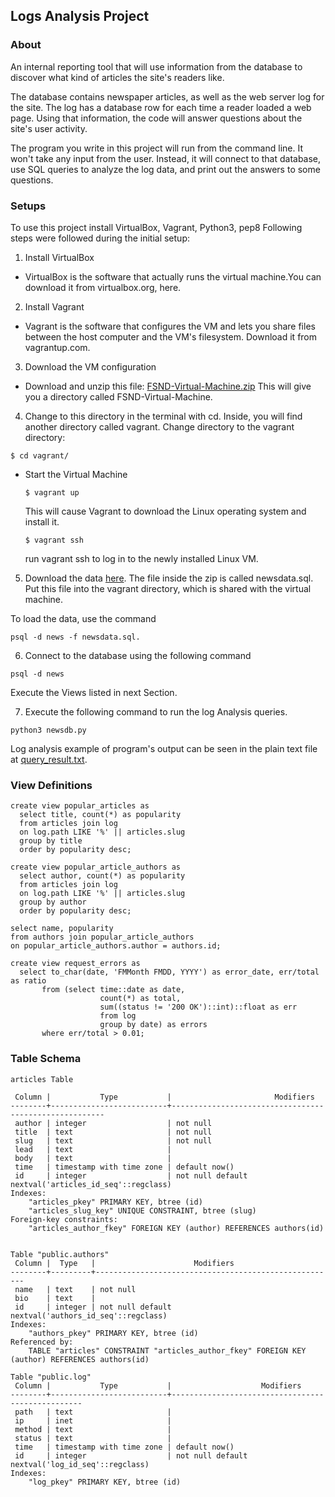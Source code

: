 
## Logs Analysis Project

### About
An internal reporting tool that will use information from the database to discover what kind of articles the site's readers like.

The database contains newspaper articles, as well as the web server log for the site. The log has a database row for each time a reader loaded a web page. Using that information, the code will answer questions about the site's user activity.

The program you write in this project will run from the command line. It won't take any input from the user. Instead, it will connect to that database, use SQL queries to analyze the log data, and print out the answers to some questions.

### Setups
To use this project install VirtualBox, Vagrant, Python3, pep8
Following steps were followed during the initial setup:

1. Install VirtualBox
  - VirtualBox is the software that actually runs the virtual machine.You can download it from virtualbox.org, here.
2. Install Vagrant
  - Vagrant is the software that configures the VM and lets you share files between the host computer and the VM's filesystem. Download it from vagrantup.com.
3. Download the VM configuration
  - Download and unzip this file: [FSND-Virtual-Machine.zip](https://d17h27t6h515a5.cloudfront.net/topher/2017/June/5948287e_fsnd-virtual-machine/fsnd-virtual-machine.zip) This will give you a directory called FSND-Virtual-Machine.
4. Change to this directory in the terminal with cd. Inside, you will find another directory called vagrant. Change directory to the vagrant directory:
  ```
  $ cd vagrant/
  ```
- Start the Virtual Machine

  ```
  $ vagrant up
  ```
  This will cause Vagrant to download the Linux operating system and install it.
  ```
  $ vagrant ssh
  ```
  run vagrant ssh to log in to the newly installed Linux VM.

5. Download the data [here](https://d17h27t6h515a5.cloudfront.net/topher/2016/August/57b5f748_newsdata/newsdata.zip). The file inside the zip is called newsdata.sql. Put this file into the vagrant directory, which is shared with the virtual machine.

To load the data, use the command
```
psql -d news -f newsdata.sql.
```

6. Connect to the database using the following command
```
psql -d news
```

Execute the Views listed in next Section.

7. Execute the following command to run the log Analysis queries.

```
python3 newsdb.py
```

 Log analysis example of program's output can be seen in the plain text file at [query_result.txt](vagrant/query_result.txt).

### View Definitions
```
create view popular_articles as
  select title, count(*) as popularity
  from articles join log
  on log.path LIKE '%' || articles.slug
  group by title
  order by popularity desc;
```

```
create view popular_article_authors as
  select author, count(*) as popularity
  from articles join log
  on log.path LIKE '%' || articles.slug
  group by author
  order by popularity desc;
```
```
select name, popularity
from authors join popular_article_authors
on popular_article_authors.author = authors.id;
```
```
create view request_errors as
  select to_char(date, 'FMMonth FMDD, YYYY') as error_date, err/total as ratio
       from (select time::date as date,
                    count(*) as total,
                    sum((status != '200 OK')::int)::float as err
                    from log
                    group by date) as errors
       where err/total > 0.01;
```

### Table Schema
```
articles Table

 Column |           Type           |                       Modifiers
--------+--------------------------+-------------------------------------------------------
 author | integer                  | not null
 title  | text                     | not null
 slug   | text                     | not null
 lead   | text                     |
 body   | text                     |
 time   | timestamp with time zone | default now()
 id     | integer                  | not null default nextval('articles_id_seq'::regclass)
Indexes:
    "articles_pkey" PRIMARY KEY, btree (id)
    "articles_slug_key" UNIQUE CONSTRAINT, btree (slug)
Foreign-key constraints:
    "articles_author_fkey" FOREIGN KEY (author) REFERENCES authors(id)


Table "public.authors"
 Column |  Type   |                      Modifiers
--------+---------+------------------------------------------------------
 name   | text    | not null
 bio    | text    |
 id     | integer | not null default nextval('authors_id_seq'::regclass)
Indexes:
    "authors_pkey" PRIMARY KEY, btree (id)
Referenced by:
    TABLE "articles" CONSTRAINT "articles_author_fkey" FOREIGN KEY (author) REFERENCES authors(id)

Table "public.log"
 Column |           Type           |                    Modifiers
--------+--------------------------+--------------------------------------------------
 path   | text                     |
 ip     | inet                     |
 method | text                     |
 status | text                     |
 time   | timestamp with time zone | default now()
 id     | integer                  | not null default nextval('log_id_seq'::regclass)
Indexes:
    "log_pkey" PRIMARY KEY, btree (id)


```